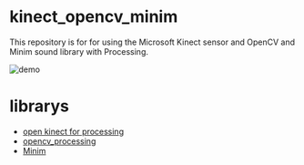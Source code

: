 # kinect_opencv_minim

This repository is for for using the Microsoft Kinect sensor and OpenCV and Minim sound library with Processing.

![demo](https://github.com/kikpond15/kinect_cv_minim/data/demo.gif)

# librarys
- [open kinect for processing](https://github.com/shiffman/OpenKinect-for-Processing)
- [opencv_processing](https://github.com/atduskgreg/opencv-processing)
- [Minim](https://github.com/ddf/Minim)
